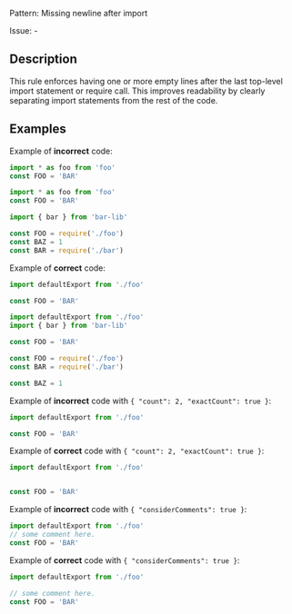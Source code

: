 Pattern: Missing newline after import

Issue: -

## Description

This rule enforces having one or more empty lines after the last top-level import statement or require call. This improves readability by clearly separating import statements from the rest of the code.

## Examples

Example of **incorrect** code:
```js
import * as foo from 'foo'
const FOO = 'BAR'
```

```js
import * as foo from 'foo'
const FOO = 'BAR'

import { bar } from 'bar-lib'
```

```js
const FOO = require('./foo')
const BAZ = 1
const BAR = require('./bar')
```

Example of **correct** code:
```js
import defaultExport from './foo'

const FOO = 'BAR'
```

```js
import defaultExport from './foo'
import { bar } from 'bar-lib'

const FOO = 'BAR'
```

```js
const FOO = require('./foo')
const BAR = require('./bar')

const BAZ = 1
```

Example of **incorrect** code with `{ "count": 2, "exactCount": true }`:
```js
import defaultExport from './foo'

const FOO = 'BAR'
```

Example of **correct** code with `{ "count": 2, "exactCount": true }`:
```js
import defaultExport from './foo'


const FOO = 'BAR'
```

Example of **incorrect** code with `{ "considerComments": true }`:
```js
import defaultExport from './foo'
// some comment here.
const FOO = 'BAR'
```

Example of **correct** code with `{ "considerComments": true }`:
```js
import defaultExport from './foo'

// some comment here.
const FOO = 'BAR'
```